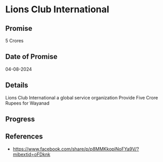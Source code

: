 # Lions Club International

## Promise

5 Crores

## Date of Promise

04-08-2024

## Details

Lions Club International a global service organization Provide Five Crore Rupees for Wayanad

## Progress


## References

- https://www.facebook.com/share/p/p8MMKkopiNoFYa9V/?mibextid=oFDknk
